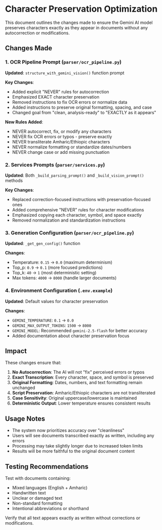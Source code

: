 # Character Preservation Optimization

This document outlines the changes made to ensure the Gemini AI model preserves characters exactly as they appear in documents without any autocorrection or modifications.

## Changes Made

### 1. OCR Pipeline Prompt (`parser/ocr_pipeline.py`)

**Updated**: `structure_with_gemini_vision()` function prompt

**Key Changes**:
- Added explicit "NEVER" rules for autocorrection
- Emphasized EXACT character preservation
- Removed instructions to fix OCR errors or normalize data
- Added instructions to preserve original formatting, spacing, and case
- Changed goal from "clean, analysis-ready" to "EXACTLY as it appears"

**New Rules Added**:
- NEVER autocorrect, fix, or modify any characters
- NEVER fix OCR errors or typos - preserve exactly
- NEVER transliterate Amharic/Ethiopic characters
- NEVER normalize formatting or standardize dates/numbers
- NEVER change case or add missing punctuation

### 2. Services Prompts (`parser/services.py`)

**Updated**: Both `_build_parsing_prompt()` and `_build_vision_prompt()` methods

**Key Changes**:
- Replaced correction-focused instructions with preservation-focused ones
- Added comprehensive "NEVER" rules for character modifications
- Emphasized copying each character, symbol, and space exactly
- Removed normalization and standardization instructions

### 3. Generation Configuration (`parser/ocr_pipeline.py`)

**Updated**: `_get_gen_config()` function

**Changes**:
- Temperature: `0.15` → `0.0` (maximum determinism)
- Top_p: `0.9` → `0.1` (more focused predictions)
- Top_k: `40` → `1` (most deterministic setting)
- Max tokens: `4000` → `8000` (handle larger documents)

### 4. Environment Configuration (`.env.example`)

**Updated**: Default values for character preservation

**Changes**:
- `GEMINI_TEMPERATURE`: `0.1` → `0.0`
- `GEMINI_MAX_OUTPUT_TOKENS`: `1500` → `8000`
- `GEMINI_MODEL`: Recommended `gemini-2.5-flash` for better accuracy
- Added documentation about character preservation focus

## Impact

These changes ensure that:

1. **No Autocorrection**: The AI will not "fix" perceived errors or typos
2. **Exact Transcription**: Every character, space, and symbol is preserved
3. **Original Formatting**: Dates, numbers, and text formatting remain unchanged
4. **Script Preservation**: Amharic/Ethiopic characters are not transliterated
5. **Case Sensitivity**: Original uppercase/lowercase is maintained
6. **Deterministic Output**: Lower temperature ensures consistent results

## Usage Notes

- The system now prioritizes accuracy over "cleanliness"
- Users will see documents transcribed exactly as written, including any errors
- Processing may take slightly longer due to increased token limits
- Results will be more faithful to the original document content

## Testing Recommendations

Test with documents containing:
- Mixed languages (English + Amharic)
- Handwritten text
- Unclear or damaged text
- Non-standard formatting
- Intentional abbreviations or shorthand

Verify that all text appears exactly as written without corrections or modifications.
